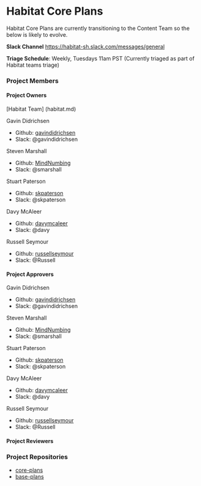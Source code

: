 # Habitat Core Plans

Habitat Core Plans are currently transitioning to the Content Team so the below is likely to evolve. 

**Slack Channel** https://habitat-sh.slack.com/messages/general

**Triage Schedule**: Weekly, Tuesdays 11am PST (Currently triaged as part of Habitat teams triage)

### Project Members

#### Project Owners


[Habitat Team] (habitat.md)

Gavin Didrichsen
  - Github: [gavindidrichsen](https://github.com/gavindidrichsen)
  - Slack: @gavindidrichsen
  
Steven Marshall
  - Github: [MindNumbing](https://github.com/MindNumbing)
  - Slack: @smarshall

Stuart Paterson
  - Github: [skpaterson](https://github.com/skpaterson)
  - Slack: @skpaterson

Davy McAleer
  - Github: [davymcaleer](https://github.com/davymcaleer)
  - Slack: @davy
  
Russell Seymour
  - Github: [russellseymour](https://github.com/russellseymour)
  - Slack: @Russell

#### Project Approvers

Gavin Didrichsen
  - Github: [gavindidrichsen](https://github.com/gavindidrichsen)
  - Slack: @gavindidrichsen
  
Steven Marshall
  - Github: [MindNumbing](https://github.com/MindNumbing)
  - Slack: @smarshall

Stuart Paterson
  - Github: [skpaterson](https://github.com/skpaterson)
  - Slack: @skpaterson

Davy McAleer
  - Github: [davymcaleer](https://github.com/davymcaleer)
  - Slack: @davy
  
Russell Seymour
  - Github: [russellseymour](https://github.com/russellseymour)
  - Slack: @Russell

#### Project Reviewers

### Project Repositories

- [core-plans](https://github.com/habitat-sh/core-plans)
- [base-plans](https://github.com/chef-base-plans)
